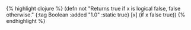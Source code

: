 {% highlight clojure %}
(defn not
  "Returns true if x is logical false, false otherwise."
  {:tag Boolean
   :added "1.0"
   :static true}
  [x] (if x false true))
{% endhighlight %}
